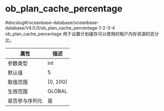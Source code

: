 ob_plan_cache_percentage 
=============================================
#docslug#/oceanbase-database/oceanbase-database/V4.0.0/ob_plan_cache_percentage-1-2-3-4
ob_plan_cache_percentage 用于设置计划缓存可以使用的租户内存资源的百分比。


| **属性**  |   **描述**   |
|---------|------------|
| 参数类型    | int        |
| 默认值     | 5          |
| 取值范围    | \[0, 100\] |
| 生效范围    | GLOBAL     |
| 是否参与序列化 | 是          |


